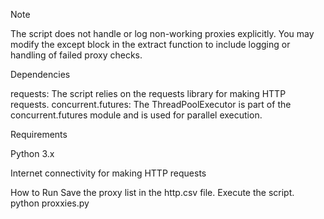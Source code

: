 
Note

The script does not handle or log non-working proxies explicitly. 
You may modify the except block in the extract function to include logging or handling of failed proxy checks.

Dependencies

requests: The script relies on the requests library for making HTTP requests.
concurrent.futures: The ThreadPoolExecutor is part of the concurrent.futures module and is used for parallel execution.

Requirements

Python 3.x

Internet connectivity for making HTTP requests


How to Run
Save the proxy list in the http.csv file.
Execute the script.
python proxxies.py



